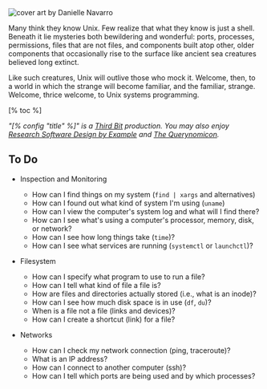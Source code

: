 <div class="row">
  <div class="col-4 center">
    <img class="splash" src="@root/advent_05_356-resized.png" alt="cover art by Danielle Navarro"/>
  </div>
  <div class="col-8">
    <p>
      Many think they know Unix.
      Few realize that what they know is just a shell.
      Beneath it lie mysteries both bewildering and wonderful:
      ports, processes, permissions,
      files that are not files,
      and components built atop other, older components
      that occasionally rise to the surface like ancient sea creatures believed long extinct.
    </p>
    <p>
      Like such creatures,
      Unix will outlive those who mock it.
      Welcome, then, to a world in which the strange will become familiar, and the familiar, strange.
      Welcome, thrice welcome, to Unix systems programming.
    </p>
  </div>
</div>

[% toc %]

<p>
  <em>
    "[% config "title" %]" is a <a href="[% config "author.site" %]">Third Bit</a> production.
    You may also enjoy <a href="https://gvwilson.github.io/rsdx/">Research Software Design by Example</a>
    and <a href="https://gvwilson.github.io/sql-tutorial/">The Querynomicon</a>.
  </em>
</p>

## To Do

-   Inspection and Monitoring
    -   How can I find things on my system (`find | xargs` and alternatives)
    -   How can I found out what kind of system I'm using (`uname`)
    -   How can I view the computer's system log and what will I find there?
    -   How can I see what's using a computer's processor, memory, disk, or network?
    -   How can I see how long things take (`time`)?
    -   How can I see what services are running (`systemctl` or `launchctl`)?

-   Filesystem
    -   How can I specify what program to use to run a file?
    -   How can I tell what kind of file a file is?
    -   How are files and directories actually stored (i.e., what is an inode)?
    -   How can I see how much disk space is in use (`df`, `du`)?
    -   When is a file not a file (links and devices)?
    -   How can I create a shortcut (link) for a file?

-   Networks
    -   How can I check my network connection (ping, traceroute)?
    -   What is an IP address?
    -   How can I connect to another computer (ssh)?
    -   How can I tell which ports are being used and by which processes?
